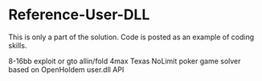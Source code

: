 # Reference-User-DLL
This is only a part of the solution. Code is posted as an example of coding skills.

8-16bb exploit or gto allin/fold 4max Texas NoLimit poker game solver based on OpenHoldem user.dll API
